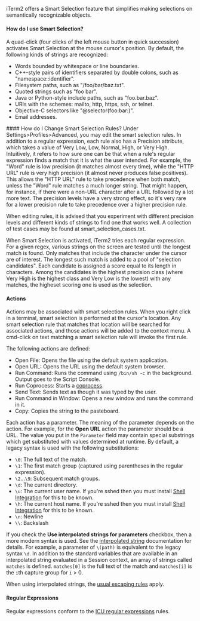 iTerm2 offers a Smart Selection feature that simplifies making selections on semantically recognizable objects.
#### How do I use Smart Selection?
A quad-click (four clicks of the left mouse button in quick succession) activates Smart Selection at the mouse cursor's position. By default, the following kinds of strings are recognized:
<ul>
        <li>Words bounded by whitespace or line boundaries.</li>
        <li>C++-style pairs of identifiers separated by double colons, such as "namespace::identifier".</li>
        <li>Filesystem paths, such as "/foo/bar/baz.txt".</li>
        <li>Quoted strings such as "foo bar".</li>
        <li>Java or Python-style include paths, such as "foo.bar.baz".</li>
        <li>URIs with the schemes: mailto, http, https, ssh, or telnet.</li>
        <li>Objective-C selectors like "@selector(foo:bar:)".</li>
        <li>Email addresses.</li>
</ul>
#### How do I Change Smart Selection Rules?
Under Settings>Profiles>Advanced, you may edit the smart selection rules. In addition to a regular expression, each rule also has a Precision attribute, which takes a value of Very Low, Low, Normal, High, or Very High. Intuitively, it refers to how sure one can be that when a rule's regular expression finds a match that it is what the user intended. For example, the "Word" rule is low precision (it matches almost every time), while the "HTTP URL" rule is very high precision (it almost never produces false positives). This allows the "HTTP URL" rule to take precedence when both match, unless the "Word" rule matches a much longer string. That might happen, for instance, if there were a non-URL character after a URL followed by a lot more text. The precision levels have a very strong effect, so it's very rare for a lower precision rule to take precedence over a higher precision rule.

When editing rules, it is advised that you experiment with different precision levels and different kinds of strings to find one that works well. A collection of test cases may be found at smart_selection_cases.txt.

When Smart Selection is activated, iTerm2 tries each regular expression. For a given regex, various strings on the screen are tested until the longest match is found. Only matches that include the character under the cursor are of interest. The longest such match is added to a pool of "selection candidates". Each candidate is assigned a score equal to its length in characters. Among the candidates in the highest precision class (where Very High is the highest class and Very Low is the lowest) with any matches, the higheset scoring one is used as the selection.

#### Actions
Actions may be associated with smart selection rules. When you right click in a terminal, smart selection is performed at the cursor's location. Any smart selection rule that matches that location will be searched for associated actions, and those actions will be added to the context menu. A cmd-click on text matching a smart selection rule will invoke the first rule.

The following actions are defined:

 * Open File: Opens the file using the default system application.
 * Open URL: Opens the URL using the default system browser.
 * Run Command: Runs the command using `/bin/sh -c` in the background. Output goes to the Script Console.
 * Run Coprocess: Starts a [coprocess](documentation-coprocesses.html).
 * Send Text: Sends text as though it was typed by the user.
 * Run Command in Window: Opens a new window and runs the command in it.
 * Copy: Copies the string to the pasteboard.

Each action has a parameter. The meaning of the parameter depends on the action. For example, for the **Open URL** action the parameter should be a URL. The value you put in the `Parameter` field may contain special substrings which get substituted with values determined at runtime. By default, a legacy syntax is used with the following substitutions:

 * `\0`: The full text of the match.
 * `\1`: The first match group (captured using parentheses in the regular expression).
 * `\2`...`\9`: Subsequent match groups.
 * `\d`: The current directory.
 * `\u`: The current user name. If you're sshed then you must install [Shell Integration](documentation-shell-integration.html) for this to be known.
 * `\h`: The current host name. If you're sshed then you must install [Shell Integration](documentation-shell-integration.html) for this to be known.
 * `\n`: Newline
 * `\\`: Backslash

If you check the **Use interpolated strings for parameters** checkbox, then a more modern syntax is used. See the [interpolated string](documentation-scripting-fundamentals.html) documentation for details. For example, a parameter of `\(path)` is equivalent to the legacy syntax `\d`. In addition to the standard variables that are available in an interpolated string evaluated in a Session context, an array of strings called `matches` is defined. `matches[0]` is the full text of the match and `matches[i]` is the `i`th capture group for `i` > 0.

When using interpolated strings, the <a href="documentation-scripting-fundamentals.md#interpolated-strings">usual escaping rules</a> apply.

#### Regular Expressions
Regular expressions conform to the <a href="https://unicode-org.github.io/icu/userguide/strings/regexp.html">ICU regular expressions</a> rules.
